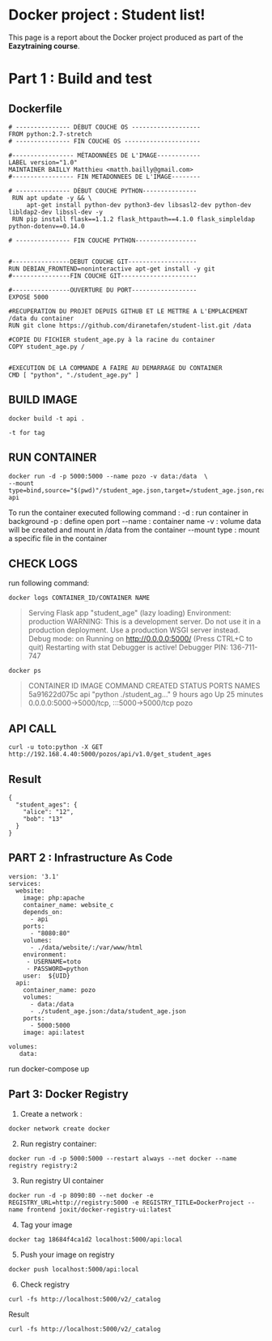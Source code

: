 # Docker project : Student list!

This page is a report about the Docker project produced as part of the **Eazytraining course**.

# Part 1 : Build and test

## Dockerfile

```
# --------------- DÉBUT COUCHE OS -------------------
FROM python:2.7-stretch
# --------------- FIN COUCHE OS ---------------------

#----------------- MÉTADONNÉES DE L'IMAGE------------
LABEL version="1.0"
MAINTAINER BAILLY Matthieu <matth.bailly@gmail.com>
#----------------- FIN METADONNEES DE L'IMAGE--------

# --------------- DÉBUT COUCHE PYTHON---------------
 RUN apt update -y && \
     apt-get install python-dev python3-dev libsasl2-dev python-dev libldap2-dev libssl-dev -y
 RUN pip install flask==1.1.2 flask_httpauth==4.1.0 flask_simpleldap python-dotenv==0.14.0

# --------------- FIN COUCHE PYTHON-----------------


#----------------DEBUT COUCHE GIT-------------------
RUN DEBIAN_FRONTEND=noninteractive apt-get install -y git
#----------------FIN COUCHE GIT---------------------

#----------------OUVERTURE DU PORT------------------
EXPOSE 5000

#RECUPERATION DU PROJET DEPUIS GITHUB ET LE METTRE A L'EMPLACEMENT /data du container
RUN git clone https://github.com/diranetafen/student-list.git /data

#COPIE DU FICHIER student_age.py à la racine du container
COPY student_age.py /


#EXECUTION DE LA COMMANDE A FAIRE AU DEMARRAGE DU CONTAINER
CMD [ "python", "./student_age.py" ]
```

## BUILD IMAGE

```
docker build -t api .

-t for tag
```

## RUN CONTAINER

```
docker run -d -p 5000:5000 --name pozo -v data:/data  \
--mount type=bind,source="$(pwd)"/student_age.json,target=/student_age.json,readonly api
```
To run the container executed following command :
 -d : run container in background
 -p : define open port
 --name : container name
 -v : volume data will be created and mount in /data from the container
 --mount type : mount a specific file in the container

## CHECK LOGS
run following command:
```
docker logs CONTAINER_ID/CONTAINER NAME
```
>   Serving Flask app "student_age" (lazy loading)
>   Environment: production
 >   WARNING: This is a development server. Do not use it in a production deployment.
   Use a production WSGI server instead.
>   Debug mode: on
 >  Running on http://0.0.0.0:5000/ (Press CTRL+C to quit)
>   Restarting with stat
 >  Debugger is active!
>   Debugger PIN: 136-711-747

```
docker ps 
```
>CONTAINER ID   IMAGE     COMMAND                  CREATED       STATUS          PORTS                                       NAMES
5a91622d075c   api       "python ./student_ag…"   9 hours ago   Up 25 minutes   0.0.0.0:5000->5000/tcp, :::5000->5000/tcp   pozo

##  API CALL
```
curl -u toto:python -X GET http://192.168.4.40:5000/pozos/api/v1.0/get_student_ages
```

## Result

```
{
  "student_ages": {
    "alice": "12", 
    "bob": "13"
  }
}
```

## PART 2 : Infrastructure As Code
```
version: '3.1'
services:
  website:
    image: php:apache
    container_name: website_c
    depends_on:
      - api
    ports:
      - "8080:80"
    volumes:
      - ./data/website/:/var/www/html
    environment:
     - USERNAME=toto
     - PASSWORD=python
    user:  ${UID}
  api:
    container_name: pozo
    volumes:
      - data:/data
      - ./student_age.json:/data/student_age.json
    ports:
      - 5000:5000
    image: api:latest

volumes:
   data:

```
run docker-compose up


## Part 3: Docker Registry

 1. Create a network :

```
docker network create docker
```

 2. Run registry container:

```
docker run -d -p 5000:5000 --restart always --net docker --name registry registry:2
```

 3. Run registry UI container

```
docker run -d -p 8090:80 --net docker -e REGISTRY_URL=http://registry:5000 -e REGISTRY_TITLE=DockerProject --name frontend joxit/docker-registry-ui:latest
```

 4. Tag your image

```
docker tag 18684f4ca1d2 localhost:5000/api:local
```

 5. Push your image on registry

```
docker push localhost:5000/api:local 
```

 6. Check registry
```
curl -fs http://localhost:5000/v2/_catalog

```
Result
```
curl -fs http://localhost:5000/v2/_catalog
```

